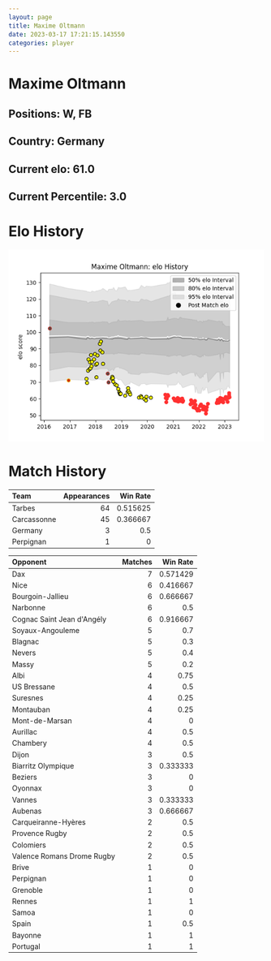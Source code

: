 ```yaml
---  
layout: page  
title: Maxime Oltmann  
date: 2023-03-17 17:21:15.143550  
categories: player  
---
```

# Maxime Oltmann

## Positions: W, FB

## Country: Germany

## Current elo: 61.0

## Current Percentile: 3.0

# Elo History


![elo history](history_MaximeOltmann.png)
# Match History


| Team        |   Appearances |   Win Rate |
|:------------|--------------:|-----------:|
| Tarbes      |            64 |   0.515625 |
| Carcassonne |            45 |   0.366667 |
| Germany     |             3 |   0.5      |
| Perpignan   |             1 |   0        |

| Opponent                   |   Matches |   Win Rate |
|:---------------------------|----------:|-----------:|
| Dax                        |         7 |   0.571429 |
| Nice                       |         6 |   0.416667 |
| Bourgoin-Jallieu           |         6 |   0.666667 |
| Narbonne                   |         6 |   0.5      |
| Cognac Saint Jean d'Angély |         6 |   0.916667 |
| Soyaux-Angouleme           |         5 |   0.7      |
| Blagnac                    |         5 |   0.3      |
| Nevers                     |         5 |   0.4      |
| Massy                      |         5 |   0.2      |
| Albi                       |         4 |   0.75     |
| US Bressane                |         4 |   0.5      |
| Suresnes                   |         4 |   0.25     |
| Montauban                  |         4 |   0.25     |
| Mont-de-Marsan             |         4 |   0        |
| Aurillac                   |         4 |   0.5      |
| Chambery                   |         4 |   0.5      |
| Dijon                      |         3 |   0.5      |
| Biarritz Olympique         |         3 |   0.333333 |
| Beziers                    |         3 |   0        |
| Oyonnax                    |         3 |   0        |
| Vannes                     |         3 |   0.333333 |
| Aubenas                    |         3 |   0.666667 |
| Carqueiranne-Hyères        |         2 |   0.5      |
| Provence Rugby             |         2 |   0.5      |
| Colomiers                  |         2 |   0.5      |
| Valence Romans Drome Rugby |         2 |   0.5      |
| Brive                      |         1 |   0        |
| Perpignan                  |         1 |   0        |
| Grenoble                   |         1 |   0        |
| Rennes                     |         1 |   1        |
| Samoa                      |         1 |   0        |
| Spain                      |         1 |   0.5      |
| Bayonne                    |         1 |   1        |
| Portugal                   |         1 |   1        |